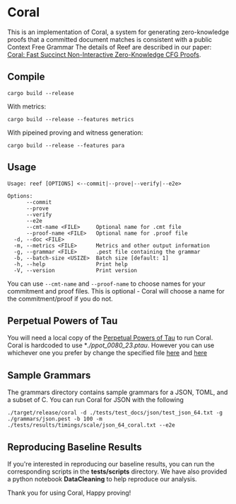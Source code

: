
# Coral

This is an implementation of Coral, a system for generating zero-knowledge proofs that a committed document matches is consistent with a public Context Free Grammar
The details of Reef are described in our paper: [Coral: Fast Succinct Non-Interactive Zero-Knowledge CFG Proofs](https://eprint.iacr.org/2023/1886).

## Compile

```
cargo build --release
```

With metrics:
```
cargo build --release --features metrics
```

With pipeined proving and witness generation:
```
cargo build --release --features para
```


## Usage
```
Usage: reef [OPTIONS] <--commit|--prove|--verify|--e2e>

Options:
      --commit
      --prove
      --verify
      --e2e
      --cmt-name <FILE>     Optional name for .cmt file
      --proof-name <FILE>   Optional name for .proof file
  -d, --doc <FILE>
  -m, --metrics <FILE>      Metrics and other output information
  -g, --grammar <FILE>      .pest file containing the grammar
  -b, --batch-size <USIZE>  Batch size [default: 1]
  -h, --help                Print help
  -V, --version             Print version
```

You can use `--cmt-name` and `--proof-name` to choose names for your
commitment and proof files. This is optional - Coral will choose a name for the
commitment/proof if you do not. 

## Perpetual Powers of Tau 
You will need a local copy of the [Perpetual Powers of Tau](https://github.com/privacy-scaling-explorations/perpetualpowersoftau) to run Coral. Coral is hardcoded to use **./ppot_0080_23.ptau*. However you can use whichever one you prefer by change the specified file [here]() and [here]()

## Sample Grammars
The grammars directory contains sample grammars for a JSON, TOML, and a subset of C. You can run Coral for JSON with the following
```
./target/release/coral -d ./tests/test_docs/json/test_json_64.txt -g ./grammars/json.pest -b 100 -m ./tests/results/timings/scale/json_64_coral.txt --e2e
```


## Reproducing Baseline Results
If you're interested in reproducing our baseline results, you can run the corresponding scripts in the **tests/scripts** directory. We have also provided a python notebook **DataCleaning** to help reproduce our analysis. 

Thank you for using Coral,
Happy proving!
